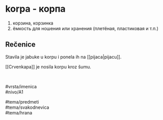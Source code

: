 # korpa - корпа

1. корзина, корзинка  
2. ёмкость для ношения или хранения (плетёная, пластиковая и т.п.)

## Rečenice

Stavila je jabuke u korpu i ponela ih na [[pijaca|pijacu]].  

[[Crvenkapa]] je nosila korpu kroz šumu.

<br>

#vrsta/imenica  
#nivo/A1  

#tema/predmeti  
#tema/svakodnevica  
#tema/hrana
